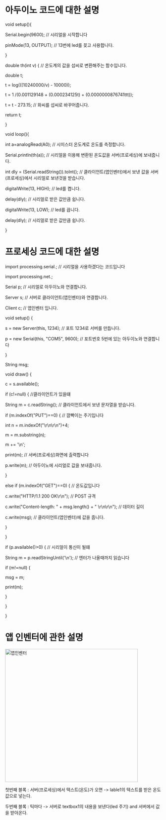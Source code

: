 # 아두이노 코드에 대한 설명
void setup(){

Serial.begin(9600); // 시리얼을 시작합니다

pinMode(13, OUTPUT); // 13번에 led를 꽂고 사용합니다.

}

double th(int v) { // 온도계의 값을 섭씨로 변환해주는 함수입니다.

double t;

t = log(((10240000/v) - 10000));

t = 1 /(0.001129148 + (0.000234125t) + (0.0000000876741ttt));


t = t - 273.15; // 화씨를 섭씨로 바꾸어줍니다.

return t;

}

void loop(){

int a=analogRead(A0); // 시미스터 온도계로 온도를 측정합니다.

Serial.println(th(a)); // 시리얼을 이용해 변환된 온도값을 서버(프로세싱)에 보내줍니다.

int dly = (Serial.readString()).toInt(); // 클라이언트(앱인벤터)에서 보낸 값을 서버(프로세싱)에서 시리얼로 보낸것을 받습니다.

digitalWrite(13, HIGH); // led를 켭니다.

delay(dly); // 시리얼로 받은 값만큼 쉽니다.

digitalWrite(13, LOW); // led를 끕니다.

delay(dly); // 시리얼로 받은 값만큼 쉽니다.

}

# 프로세싱 코드에 대한 설명
import processing.serial.; // 시리얼을 사용하겠다는 코드입니다

import processing.net.;


Serial p; // 시리얼로 아두이노와 연결합니다.

Server s; // 서버로 클라이언트(앱인벤터)와 연결합니다.

Client c; // 앱인벤터 입니다.

void setup() {

s = new Server(this, 1234); // 포트 1234로 서버를 만듭니다.

p = new Serial(this, "COM5", 9600); // 포트번호 5번에 있는 아두이노와 연결합니다

}

String msg;

void draw() {

c = s.available();

if (c!=null) { //클라이언트가 있을떄

String m = c.readString(); // 클라이언트에서 보낸 문자열을 받습니다.

if (m.indexOf("PUT")==0) { // 깜빡이는 주기입니다

int n = m.indexOf("\r\n\r\n")+4;

m = m.substring(n);

m += '\n';

print(m); // 서버(프로세싱)화면에 출력합니다

p.write(m); // 아두이노에 시리얼로 값을 보내줍니다.

}

else if (m.indexOf("GET")==0) { // 온도값입니다

c.write("HTTP/1.1 200 OK\r\n"); // POST 규격

c.write("Content-length: " + msg.length() + " \r\n\r\n"); // 데이터 길이

c.write(msg); // 클라이언트(앱인벤터)에 값을 줍니다.

}

}

if (p.available()>0) { // 시리얼이 통신이 될떄

String m = p.readStringUntil('\n'); // 엔터가 나올때까지 읽습니다

if (m!=null) {

msg = m;

print(m);

}

}

}

# 앱 인벤터에 관한 설명
<img width="428" alt="앱인벤터" src="https://user-images.githubusercontent.com/106499131/205634108-7847f0bf-f4bb-47ba-aa53-579182346c1b.PNG">

첫번째 블록 : 서버(프로세싱)에서 택스트(온도)가 오면 -> lable1의 텍스트를 받은 온도값으로 넣는다. 

두번째 블록 : 틱마다 -> 서버로 textbox1의 내용을 보낸다(led 주기) and 서버에서 값을 받아온다.
